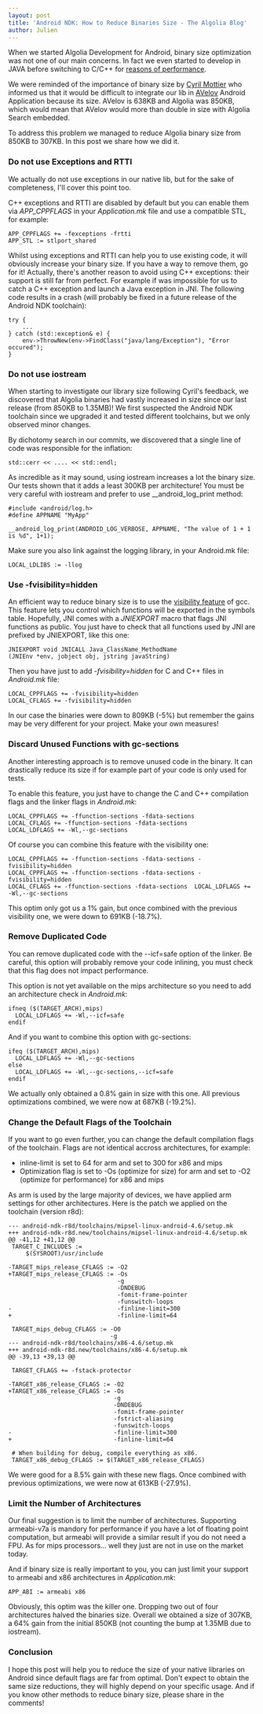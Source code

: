 ```yaml
---
layout: post
title: 'Android NDK: How to Reduce Binaries Size - The Algolia Blog'
author: Julien
---
```


When we started Algolia Development for Android, binary size optimization was
not one of our main concerns. In fact we even started to develop in JAVA
before switching to C/C++ for [reasons of performance][1].

We were reminded of the importance of binary size by [Cyril
Mottier][2] who informed us that it would be
difficult to integrate our lib in [AVelov][3] Android Application because its
size. AVelov is 638KB and Algolia was 850KB, which would mean that AVelov
would more than double in size with Algolia Search embedded.

To address this problem we managed to reduce Algolia binary size from 850KB to
307KB. In this post we share how we did it.

### Do not use Exceptions and RTTI

We actually do not use exceptions in our native lib, but for the sake of
completeness, I'll cover this point too.

C++ exceptions and RTTI are disabled by default but you can enable them via
_APP_CPPFLAGS_ in your _Application.mk_ file and use a compatible STL, for
example:

    
    APP_CPPFLAGS += -fexceptions -frtti
    APP_STL := stlport_shared

Whilst using exceptions and RTTI can help you to use existing code, it will
obviously increase your binary size. If you have a way to remove them, go for
it! Actually, there's another reason to avoid using C++ exceptions: their
support is still far from perfect. For example if was impossible for us to
catch a C++ exception and launch a Java exception in JNI. The following code
results in a crash (will probably be fixed in a future release of the Android
NDK toolchain):

    
    try {
        ...
    } catch (std::exception& e) {
        env->ThrowNew(env->FindClass("java/lang/Exception"), "Error occured");
    }

### Do not use iostream

When starting to investigate our library size following Cyril's feedback, we
discovered that Algolia binaries had vastly increased in size since our last
release (from 850KB to 1.35MB)! We first suspected the Android NDK toolchain
since we upgraded it and tested different toolchains, but we only observed
minor changes.

By dichotomy search in our commits, we discovered that a single line of code
was responsible for the inflation:

    
    std::cerr << .... << std::endl;

As incredible as it may sound, using iostream increases a lot the binary size.
Our tests shown that it adds a least 300KB per architecture! You must be very
careful with iostream and prefer to use __android_log_print method:

    
    #include <android/log.h>
    #define APPNAME "MyApp"
    
    __android_log_print(ANDROID_LOG_VERBOSE, APPNAME, "The value of 1 + 1 is %d", 1+1);

Make sure you also link against the logging library, in your Android.mk file:

    
    LOCAL_LDLIBS := -llog

### Use -fvisibility=hidden

An efficient way to reduce binary size is to use the [visibility
feature][4] of gcc. This feature lets you
control which functions will be exported in the symbols table. Hopefully, JNI
comes with a _JNIEXPORT_ macro that flags JNI functions as public. You just
have to check that all functions used by JNI are prefixed by JNIEXPORT, like
this one:

    
    JNIEXPORT void JNICALL Java_ClassName_MethodName
    (JNIEnv *env, jobject obj, jstring javaString)

Then you have just to add _-fvisibility=hidden_ for C and C++ files in
_Android.mk_ file:

    
    LOCAL_CPPFLAGS += -fvisibility=hidden
    LOCAL_CFLAGS += -fvisibility=hidden

In our case the binaries were down to 809KB (-5%) but remember the gains may
be very different for your project. Make your own measures!

### Discard Unused Functions with gc-sections

Another interesting approach is to remove unused code in the binary. It can
drastically reduce its size if for example part of your code is only used for
tests.

To enable this feature, you just have to change the C and C++ compilation
flags and the linker flags in _Android.mk_:

    
    LOCAL_CPPFLAGS += -ffunction-sections -fdata-sections
    LOCAL_CFLAGS += -ffunction-sections -fdata-sections 
    LOCAL_LDFLAGS += -Wl,--gc-sections

Of course you can combine this feature with the visibility one:

    
    LOCAL_CPPFLAGS += -ffunction-sections -fdata-sections -fvisibility=hidden
    LOCAL_CPPFLAGS += -ffunction-sections -fdata-sections -fvisibility=hidden
    LOCAL_CFLAGS += -ffunction-sections -fdata-sections  LOCAL_LDFLAGS += -Wl,--gc-sections

This optim only got us a 1% gain, but once combined with the previous
visibility one, we were down to 691KB (-18.7%).

### Remove Duplicated Code

You can remove duplicated code with the --icf=safe option of the linker. Be
careful, this option will probably remove your code inlining, you must check
that this flag does not impact performance.

This option is not yet available on the mips architecture so you need to add
an architecture check in _Android.mk_:

    
    ifneq ($(TARGET_ARCH),mips)
      LOCAL_LDFLAGS += -Wl,--icf=safe
    endif

And if you want to combine this option with gc-sections:

    
    ifeq ($(TARGET_ARCH),mips)
      LOCAL_LDFLAGS += -Wl,--gc-sections
    else
      LOCAL_LDFLAGS += -Wl,--gc-sections,--icf=safe
    endif

We actually only obtained a 0.8% gain in size with this one. All previous
optimizations combined, we were now at 687KB (-19.2%).

### Change the Default Flags of the Toolchain

If you want to go even further, you can change the default compilation flags
of the toolchain. Flags are not identical accross architectures, for example:

  * inline-limit is set to 64 for arm and set to 300 for x86 and mips
  * Optimization flag is set to -Os (optimize for size) for arm and set to -O2 (optimize for performance) for x86 and mips

As arm is used by the large majority of devices, we have applied arm settings
for other architectures. Here is the patch we applied on the toolchain
(version r8d):

    
    --- android-ndk-r8d/toolchains/mipsel-linux-android-4.6/setup.mk
    +++ android-ndk-r8d.new/toolchains/mipsel-linux-android-4.6/setup.mk
    @@ -41,12 +41,12 @@
     TARGET_C_INCLUDES := 
         $(SYSROOT)/usr/include
    
    -TARGET_mips_release_CFLAGS := -O2 
    +TARGET_mips_release_CFLAGS := -Os 
                                   -g 
                                   -DNDEBUG 
                                   -fomit-frame-pointer 
                                   -funswitch-loops     
    -                              -finline-limit=300
    +                              -finline-limit=64
    
     TARGET_mips_debug_CFLAGS := -O0 
                                 -g 
    --- android-ndk-r8d/toolchains/x86-4.6/setup.mk
    +++ android-ndk-r8d.new/toolchains/x86-4.6/setup.mk
    @@ -39,13 +39,13 @@
    
     TARGET_CFLAGS += -fstack-protector
    
    -TARGET_x86_release_CFLAGS := -O2 
    +TARGET_x86_release_CFLAGS := -Os 
                                  -g 
                                  -DNDEBUG 
                                  -fomit-frame-pointer 
                                  -fstrict-aliasing    
                                  -funswitch-loops     
    -                             -finline-limit=300
    +                             -finline-limit=64
    
     # When building for debug, compile everything as x86.
     TARGET_x86_debug_CFLAGS := $(TARGET_x86_release_CFLAGS)

We were good for a 8.5% gain with these new flags. Once combined with previous
optimizations, we were now at 613KB (-27.9%).

### Limit the Number of Architectures

Our final suggestion is to limit the number of architectures. Supporting
armeabi-v7a is mandory for performance if you have a lot of floating point
computation, but armeabi will provide a similar result if you do not need a
FPU. As for mips processors... well they just are not in use on the market
today.

And if binary size is really important to you, you can just limit your support
to armeabi and x86 architectures in _Application.mk_:

    
    APP_ABI := armeabi x86

Obviously, this optim was the killer one. Dropping two out of four
architectures halved the binaries size. Overall we obtained a size of 307KB, a
64% gain from the initial 850KB (not counting the bump at 1.35MB due to
iostream).

### Conclusion

I hope this post will help you to reduce the size of your native libraries on
Android since default flags are far from optimal. Don't expect to obtain the
same size reductions, they will highly depend on your specific usage. And if
you know other methods to reduce binary size, please share in the comments!


[1]: http://blog.algolia.com/need-performance-on-mobile-use-c-cpp/
[2]: http://android.cyrilmottier.com
[3]: https://play.google.com/store/apps/details?id=com.cyrilmottier.android.avelov
[4]: http://gcc.gnu.org/wiki/Visibility

